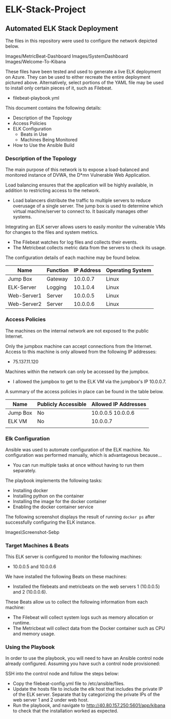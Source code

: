 # ELK-Stack-Project

## Automated ELK Stack Deployment

The files in this repository were used to configure the network depicted below.

Images/MetricBeat-Dashboard
Images/SystemDashboard
Images/Welcome-To-Kibana

These files have been tested and used to generate a live ELK deployment on Azure. They can be used to either recreate the entire deployment pictured above. Alternatively, select portions of the YAML file may be used to install only certain pieces of it, such as Filebeat.

  - filebeat-playbook.yml

This document contains the following details:
- Description of the Topology
- Access Policies
- ELK Configuration
  - Beats in Use
  - Machines Being Monitored
- How to Use the Ansible Build


### Description of the Topology

The main purpose of this network is to expose a load-balanced and monitored instance of DVWA, the D*mn Vulnerable Web Application.

Load balancing ensures that the application will be highly available, in addition to restricting access to the network.
- Load balancers distribute the traffic to multiple servers to reduce overusage of a single server. The jump box is used to
determine which virtual machine/server to connect to. It basically manages other systems.

Integrating an ELK server allows users to easily monitor the vulnerable VMs for changes to the files and system metrics.
- The Filebeat watches for log files and collects their events.
- The Metricbeat collects metric data from the servers to check its usage.

The configuration details of each machine may be found below.


| Name        | Function | IP Address | Operating System |
|-------------|----------|------------|------------------|
| Jump Box    | Gateway  | 10.0.0.7   | Linux            |
| ELK-Server  | Logging  | 10.1.0.4   | Linux            |
| Web-Server1 | Server   | 10.0.0.5   | Linux            |
| Web-Server2 | Server   | 10.0.0.6   | Linux            |

### Access Policies

The machines on the internal network are not exposed to the public Internet. 

Only the jumpbox machine can accept connections from the Internet. Access to this machine is only allowed from the following IP addresses:
- 75.137.11.120

Machines within the network can only be accessed by the jumpbox.
- I allowed the jumpbox to get to the ELK VM via the jumpbox's IP 10.0.0.7.

A summary of the access policies in place can be found in the table below.

| Name     | Publicly Accessible | Allowed IP Addresses |
|----------|---------------------|----------------------|
| Jump Box |     No              | 10.0.0.5 10.0.0.6    |
| ELK VM   |     No              | 10.0.0.7             |
|          |                     |                      |

### Elk Configuration

Ansible was used to automate configuration of the ELK machine. No configuration was performed manually, which is advantageous because...
- You can run multiple tasks at once without having to run them separately.

The playbook implements the following tasks:
- Installing docker
- Installing python on the container
- Installing the image for the docker container
- Enabling the docker container service

The following screenshot displays the result of running `docker ps` after successfully configuring the ELK instance.

Images\Screenshot-Sebp

### Target Machines & Beats
This ELK server is configured to monitor the following machines:
- 10.0.0.5 and 10.0.0.6

We have installed the following Beats on these machines:
- Installed the filebeats and metricbeats on the web servers 1 (10.0.0.5) and 2 (10.0.0.6).

These Beats allow us to collect the following information from each machine:
- The Filebeat will collect system logs such as memory allocation or runtime.
- The Metricbeat will collect data from the Docker container such as CPU and memory usage.

### Using the Playbook
In order to use the playbook, you will need to have an Ansible control node already configured. Assuming you have such a control node provisioned: 

SSH into the control node and follow the steps below:
- Copy the filebeat-config.yml file to /etc/ansible/files.
- Update the hosts file to include the elk host that includes the private IP of the ELK server. Separate that by categorizing the private IPs of the web server 1 and 2 under web host.
- Run the playbook, and navigate to http://40.80.157.250:5601/app/kibana to check that the installation worked as expected.

